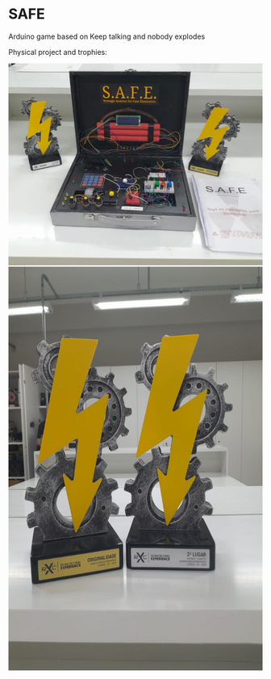 # SAFE
Arduino game based on Keep talking and nobody explodes 

Physical project and trophies:

<p align="middle">
  <img src="pics/F4P52tHWMAACxgR.jpg" width="600px" height="400px" />
  <img src="pics/F4P523qW8AA_1EZ.jpg" width="600px" height="800px" /> 
</p>
